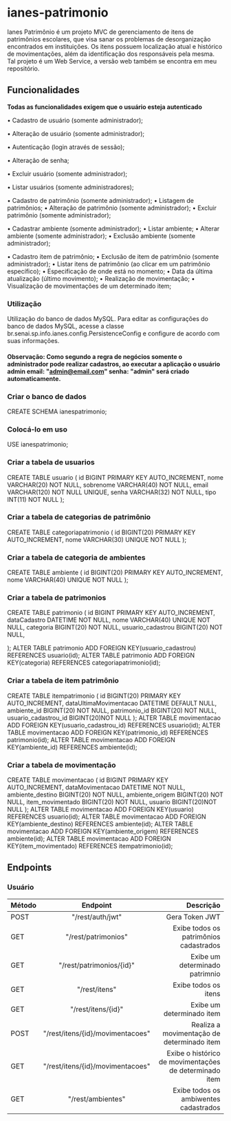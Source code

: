 # ianes-patrimonio
Ianes Patrimônio é um projeto MVC de gerenciamento de itens de patrimônios escolares, que visa sanar os problemas de desorganização encontrados em instituições.
Os itens possuem localização atual e histórico de movimentações, além da identificação dos responsáveis pela mesma.
Tal projeto é um Web Service, a versão web também se encontra em meu repositório.

## Funcionalidades
**Todas as funcionalidades exigem que o usuário esteja autenticado**

•	Cadastro de usuário (somente administrador);

•	Alteração de usuário (somente administrador);

•	Autenticação (login através de sessão);

•	Alteração de senha;

•	Excluir usuário (somente administrador);

•	Listar usuários (somente administradores);


•	Cadastro de patrimônio (somente administrador);
•	Listagem de patrimônios;
•	Alteração de patrimônio (somente administrador);
•	Excluir patrimônio (somente administrador);

•	Cadastrar ambiente (somente administrador);
•	Listar ambiente;
•	Alterar ambiente (somente administrador);
•	Exclusão ambiente (somente administrador);

•	Cadastro item de patrimônio;
•	Exclusão de item de patrimônio (somente administrador);
•	Listar itens de patrimônio (ao clicar em um patrimônio específico);
•	Especificação de onde está no momento;
•	Data da última atualização (último movimento); 
•	Realização de movimentação;
•	Visualização de movimentações de um determinado item;

### Utilização
Utilização do banco de dados MySQL.
Para editar as configurações do banco de dados MySQL, acesse a classe br.senai.sp.info.ianes.config.PersistenceConfig e configure de acordo com suas informações.

#### Observação: Como segundo a regra de negócios somente o administrador pode realizar cadastros, ao executar a aplicação o usuário admin email: "admin@email.com" senha: "admin" será criado automaticamente.

### Criar o banco de dados
CREATE SCHEMA ianespatrimonio;

### Colocá-lo em uso
USE ianespatrimonio;

### Criar a tabela de usuarios
CREATE TABLE usuario (
id BIGINT PRIMARY KEY AUTO_INCREMENT,
nome VARCHAR(20) NOT NULL,
sobrenome VARCHAR(40) NOT NULL,
email VARCHAR(120) NOT NULL UNIQUE,
senha VARCHAR(32) NOT NULL,
tipo INT(11) NOT NULL
);

### Criar a tabela de categorias de patrimônio
CREATE TABLE categoriapatrimonio (
  id BIGINT(20) PRIMARY KEY AUTO_INCREMENT,
  nome VARCHAR(30) UNIQUE NOT NULL
);

### Criar a tabela de categoria de ambientes
CREATE TABLE ambiente (
  id BIGINT(20) PRIMARY KEY AUTO_INCREMENT,
  nome VARCHAR(40) UNIQUE NOT NULL
);

### Criar a tabela de patrimonios
CREATE TABLE patrimonio (
id BIGINT PRIMARY KEY AUTO_INCREMENT,
dataCadastro DATETIME NOT NULL,
nome VARCHAR(40) UNIQUE NOT NULL,
categoria BIGINT(20) NOT NULL,
usuario_cadastrou BIGINT(20) NOT NULL,

);
ALTER TABLE patrimonio ADD FOREIGN KEY(usuario_cadastrou) REFERENCES usuario(id);
ALTER TABLE patrimonio ADD FOREIGN KEY(categoria) REFERENCES categoriapatrimonio(id);

### Criar a tabela de item patrimônio
CREATE TABLE itempatrimonio (
id BIGINT(20) PRIMARY KEY AUTO_INCREMENT,
dataUltimaMovimentacao DATETIME DEFAULT NULL,
ambiente_id BIGINT(20) NOT NULL,
patrimonio_id BIGINT(20) NOT NULL,
usuario_cadastrou_id BIGINT(20)NOT NULL
);
ALTER TABLE movimentacao ADD FOREIGN KEY(usuario_cadastrou_id) REFERENCES usuario(id);
ALTER TABLE movimentacao ADD FOREIGN KEY(patrimonio_id) REFERENCES patrimonio(id);
ALTER TABLE movimentacao ADD FOREIGN KEY(ambiente_id) REFERENCES ambiente(id);

### Criar a tabela de movimentação
CREATE TABLE movimentacao (
id BIGINT PRIMARY KEY AUTO_INCREMENT,
dataMovimentacao DATETIME NOT NULL,
ambiente_destino BIGINT(20) NOT NULL,
ambiente_origem BIGINT(20) NOT NULL,
item_movimentado BIGINT(20) NOT NULL,
usuario BIGINT(20)NOT NULL
);
ALTER TABLE movimentacao ADD FOREIGN KEY(usuario) REFERENCES usuario(id);
ALTER TABLE movimentacao ADD FOREIGN KEY(ambiente_destino) REFERENCES ambiente(id);
ALTER TABLE movimentacao ADD FOREIGN KEY(ambiente_origem) REFERENCES ambiente(id);
ALTER TABLE movimentacao ADD FOREIGN KEY(item_movimentado) REFERENCES itempatrimonio(id);

## Endpoints

### Usuário

| Método | Endpoint | Descrição |
| :---         |     :---:      |          ---: |
| POST | "/rest/auth/jwt" | Gera Token JWT |
| GET | "/rest/patrimonios" | Exibe todos os patrimônios cadastrados |
| GET |  "/rest/patrimonios/{id}" | Exibe um determinado patrimnio |
| GET | "/rest/itens" | Exibe todos os itens |
| GET | "/rest/itens/{id}" | Exibe um determinado item |
| POST | "/rest/itens/{id}/movimentacoes" | Realiza a movimentação de determinado item |
| GET | "/rest/itens/{id}/movimentacoes" | Exibe o histórico de movimentações de determinado item| 
| GET | "/rest/ambientes" | Exibe todos os ambiwentes cadastrados|
